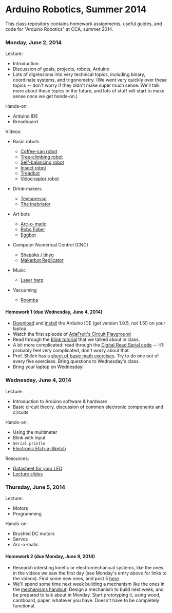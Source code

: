 # Arduino Robotics, Summer 2014

This class repository contains homework assignments, useful guides, and code for "Arduino Robotics" at CCA, summer 2014.

### Monday, June 2, 2014

Lecture:
- Introduction
- Discussion of goals, projects, robots, Arduino
- Lots of digressions into very technical topics, including binary, coordinate systems, and trigonometry. (We went very quickly over these topics -- don't worry if they didn't make super much sense. We'll talk more about these topics in the future, and lots of stuff will start to make sense once we get hands-on.)

Hands-on:
- Arduino IDE
- Breadboard

Videos:
- Basic robots
    - [Coffee-can robot](http://www.youtube.com/watch?v=b0mIshBIbvI#t=24)
    - [Tree-climbing robot](http://www.youtube.com/watch?v=zkpH1BjD6Wc)
    - [Self-balancing robot](http://www.youtube.com/watch?v=Tw9Jr-SPL0Y)
    - [Insect robot](http://www.youtube.com/watch?v=tOsNXg2vAd4#t=120)
    - [Treadbot](http://www.youtube.com/watch?v=YblSltHDbIU)
    - [Velociraptor robot](http://www.youtube.com/watch?v=lPEg83vF_Tw)

- Drink-makers
    - [Textspresso](http://www.youtube.com/watch?v=kx9D74t7GD8#t=89)
    - [The Inebriator](http://www.youtube.com/watch?v=WqY7fchs7H0)

- Art bots
    - [Arc-o-matic](http://vimeo.com/57082262#at=130)
    - [Robo Faber](http://vimeo.com/78771257)
    - [Eggbot](https://www.youtube.com/watch?v=w4cdbV2oaEc)

- Computer Numerical Control (CNC)
    - [Shapoko / tinyg](http://www.youtube.com/watch?v=pCC1GXnYfFI#t=11)
    - [Makerbot Replicator](http://www.youtube.com/watch?v=NAbiAzYhTOQ)

- Music
    - [Laser harp](http://www.youtube.com/watch?v=sLVXmsbVwUs#t=20)

- Vacuuming
    - [Roomba](https://www.youtube.com/watch?v=0DNkbZvVYvc)


#### Homework 1 (due Wednesday, June 4, 2014)

- [Download](http://arduino.cc/en/Main/Software) and [install](http://arduino.cc/en/Guide/HomePage) the Arduino IDE (get version 1.0.5, not 1.5!) on your laptop.
- Watch the first episode of [AdaFruit's Circuit Playground](https://www.youtube.com/watch?v=exlRjDKHGRg)
- Read through the [Blink tutorial](http://arduino.cc/en/Tutorial/Blink) that we talked about in class.
- A bit more complicated: read through the [Digital Read Serial code](http://arduino.cc/en/Tutorial/DigitalReadSerial) -- it'll probably feel very complicated, don't worry about that.
- Prof. Shiloh has a [sheet of basic math exercises](http://teachmetomake.com/wordpress/wp-content/uploads/2012/09/basicMathExercises.pdf). Try to do one out of every five exercises. Bring questions to Wednesday's class.
- Bring your laptop on Wednesday!


### Wednesday, June 4, 2014

Lecture:
- Introduction to Arduino software & hardware
- Basic circuit theory, discussion of common electronic components and circuits

Hands-on:
- Using the multimeter
- Blink with Input
- `Serial.println`
- [Electronic Etch-a-Sketch](http://workshopweekend.net/arduino/projects/etch_a_sketch)

Resources:
- [Datasheet for your LED](http://www.jameco.com/Jameco/Products/ProdDS/2006730.pdf)
- [Lecture slides](arduino-intro.pdf)


### Thursday, June 5, 2014

Lecture:
- Motors
- Programming

Hands-on:
- Brushed DC motors
- Servos
- Arc-o-matic


#### Homework 2 (due Monday, June 9, 2014)

- Research intersting kinetic or electromechanical systems, like the ones in the videos we saw the first day (see Monday's entry above for links to the videos). Find some new ones, and post 5 [here](https://github.com/zamfi/cca-arduino-summer-2014/issues/1).
- We'll spend some time next week building a mechanism like the ones in the [mechanisms handout](machinations-mechanisms.pdf). Design a mechanism to build next week, and be prepared to talk about in Monday. Start prototyping it, using wood, cardboard, paper, whatever you have. Doesn't have to be completely functional.
